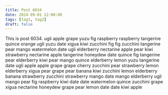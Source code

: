 ```yaml
---
title: Post 6034
date: 2024-09-01 12:00:00
tags: [tag1, tag2]
draft: false
---
```

This is post 6034.
ugli
apple
grape
yuzu
fig
raspberry
raspberry
tangerine
quince
orange
ugli
yuzu
date
xigua
kiwi
zucchini
fig
fig
zucchini
tangerine
pear
mango
watermelon
date
ugli
elderberry
nectarine
apple
pear
kiwi
strawberry
nectarine
apple
tangerine
honeydew
date
quince
fig
tangerine
pear
elderberry
kiwi
pear
mango
quince
elderberry
lemon
yuzu
tangerine
date
ugli
apple
apple
grape
grape
cherry
zucchini
pear
strawberry
lemon
elderberry
xigua
pear
grape
pear
banana
kiwi
zucchini
lemon
elderberry
banana
strawberry
zucchini
strawberry
mango
date
mango
elderberry
ugli
mango
pear
fig
raspberry
kiwi
date
date
watermelon
quince
zucchini
grape
xigua
nectarine
honeydew
grape
pear
lemon
date
date
kiwi
apple
